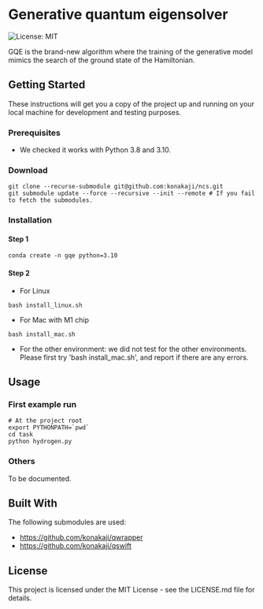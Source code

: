 # Generative quantum eigensolver 

![License: MIT](https://img.shields.io/badge/License-MIT-yellow.svg)

GQE is the brand-new algorithm where the training of the generative model mimics the search of the ground state of the Hamiltonian.

## Getting Started

These instructions will get you a copy of the project up and running on your local machine for development and testing purposes.

### Prerequisites

- We checked it works with Python 3.8 and 3.10.

### Download
```
git clone --recurse-submodule git@github.com:konakaji/ncs.git
git submodule update --force --recursive --init --remote # If you fail to fetch the submodules.
```

### Installation

#### Step 1
```
conda create -n gqe python=3.10
```

#### Step 2
- For Linux

```
bash install_linux.sh
```

- For Mac with M1 chip
```
bash install_mac.sh
```

- For the other environment: we did not test for the other environments. Please first try 'bash install_mac.sh', and report if there are any errors.

## Usage 
### First example run
```
# At the project root
export PYTHONPATH=`pwd`
cd task
python hydrogen.py
```

### Others
To be documented.

## Built With
The following submodules are used:
- https://github.com/konakaji/qwrapper 
- https://github.com/konakaji/qswift

## License

This project is licensed under the MIT License - see the LICENSE.md file for details.
